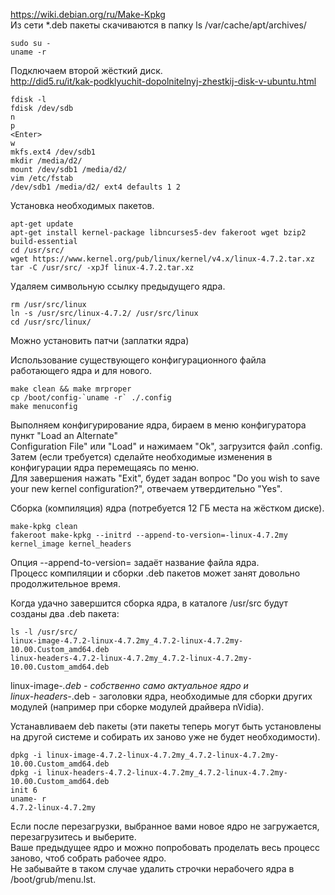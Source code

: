 https://wiki.debian.org/ru/Make-Kpkg  
Из сети *.deb пакеты скачиваются в папку ls /var/cache/apt/archives/
    
    sudo su -
    uname -r
 
Подключаем второй жёсткий диск.  
http://did5.ru/it/kak-podklyuchit-dopolnitelnyj-zhestkij-disk-v-ubuntu.html

    fdisk -l
    fdisk /dev/sdb
    n
    p
    <Enter>
    w
    mkfs.ext4 /dev/sdb1
    mkdir /media/d2/
    mount /dev/sdb1 /media/d2/
    vim /etc/fstab
    /dev/sdb1 /media/d2/ ext4 defaults 1 2

Установка необходимых пакетов.

    apt-get update
    apt-get install kernel-package libncurses5-dev fakeroot wget bzip2 build-essential
    cd /usr/src/
    wget https://www.kernel.org/pub/linux/kernel/v4.x/linux-4.7.2.tar.xz
    tar -C /usr/src/ -xpJf linux-4.7.2.tar.xz

Удаляем символьную ссылку предыдущего ядра.

    rm /usr/src/linux
    ln -s /usr/src/linux-4.7.2/ /usr/src/linux
    cd /usr/src/linux/
 
Можно установить патчи (заплатки ядра)

Использование существующего конфигурационного файла работающего ядра и для нового.

    make clean && make mrproper
    cp /boot/config-`uname -r` ./.config
    make menuconfig

Выполняем конфигурирование ядра, бираем в меню конфигуратора пункт "Load an Alternate"  
Configuration File" или "Load" и нажимаем "Оk", загрузится файл .config.  
Затем (если требуется) сделайте необходимые изменения в конфигурации ядра перемещаясь по меню.  
Для завершения нажать "Exit", будет задан вопрос "Do you wish to save your new kernel configuration?", отвечаем утвердительно "Yes".  

Сборка (компиляция) ядра (потребуется 12 ГБ места на жёстком диске).

    make-kpkg clean
    fakeroot make-kpkg --initrd --append-to-version=-linux-4.7.2my kernel_image kernel_headers
Опция --append-to-version= задаёт название файла ядра.  
Процесс компиляции и сборки .deb пакетов может занят довольно продолжительное время.  

Когда удачно завершится сборка ядра, в каталоге /usr/src будут созданы два .deb пакета: 

    ls -l /usr/src/
    linux-image-4.7.2-linux-4.7.2my_4.7.2-linux-4.7.2my-10.00.Custom_amd64.deb
    linux-headers-4.7.2-linux-4.7.2my_4.7.2-linux-4.7.2my-10.00.Custom_amd64.deb
linux-image-*.deb - собственно само актуальное ядро и  
linux-headers-*.deb - заголовки ядра, необходимые для сборки других модулей (например при сборке модулей драйвера nVidia).
 
Устанавливаем deb пакеты (эти пакеты теперь могут быть установлены на другой системе и собирать их заново уже не будет необходимости).

    dpkg -i linux-image-4.7.2-linux-4.7.2my_4.7.2-linux-4.7.2my-10.00.Custom_amd64.deb
    dpkg -i linux-headers-4.7.2-linux-4.7.2my_4.7.2-linux-4.7.2my-10.00.Custom_amd64.deb
    init 6
    uname- r
    4.7.2-linux-4.7.2my
 
 
Если после перезагрузки, выбранное вами новое ядро не загружается, перезагрузитесь и выберите.  
Ваше предыдущее ядро и можно попробовать проделать весь процесс заново, чтоб собрать рабочее ядро.  
Не забывайте в таком случае удалить строчки нерабочего ядра в /boot/grub/menu.lst.

